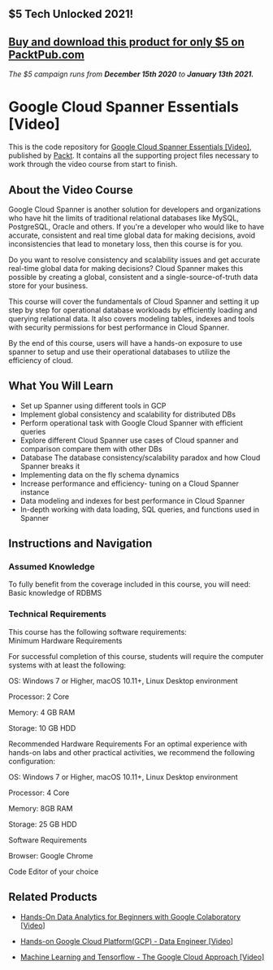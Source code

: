 ## $5 Tech Unlocked 2021!
[Buy and download this product for only $5 on PacktPub.com](https://www.packtpub.com/)
-----
*The $5 campaign         runs from __December 15th 2020__ to __January 13th 2021.__*

# Google Cloud Spanner Essentials [Video]
This is the code repository for [Google Cloud Spanner Essentials [Video]](https://www.packtpub.com/big-data-and-business-intelligence/google-cloud-spanner-essentials-video?utm_source=github&utm_medium=repository&utm_campaign=9781788295765), published by [Packt](https://www.packtpub.com/?utm_source=github). It contains all the supporting project files necessary to work through the video course from start to finish.
## About the Video Course
Google Cloud Spanner is another solution for developers and organizations who have hit the limits of traditional relational databases like MySQL, PostgreSQL, Oracle and others. If you're a developer who would like to have accurate, consistent and real time global data for making decisions, avoid inconsistencies that lead to monetary loss, then this course is for you.

Do you want to resolve consistency and scalability issues and get accurate real-time global data for making decisions? Cloud Spanner makes this possible by creating a global, consistent and a single-source-of-truth data store for your business.

This course will cover the fundamentals of Cloud Spanner and setting it up step by step for operational database workloads by efficiently loading and querying relational data. It also covers modeling tables, indexes and tools with security permissions for best performance in Cloud Spanner. 

By the end of this course, users will have a hands-on exposure to use spanner to setup and use their operational databases to utilize the efficiency of cloud.


<H2>What You Will Learn</H2>
<DIV class=book-info-will-learn-text>
<UL>
<LI>Set up Spanner using different tools in GCP 
<LI>Implement global consistency and scalability for distributed DBs 
<LI>Perform operational task with Google Cloud Spanner with efficient queries 
<LI>Explore different Cloud Spanner use cases of Cloud spanner and comparison compare them with other DBs 
<LI>Database The database consistency/scalability paradox and how Cloud Spanner breaks it 
<LI>Implementing data on the fly schema dynamics&nbsp; 
<LI>Increase performance and efficiency- tuning on a Cloud Spanner instance 
<LI>Data modeling and indexes for best performance in Cloud Spanner 
<LI>In-depth working with data loading, SQL queries, and functions used in Spanner </LI></UL></DIV>

## Instructions and Navigation
### Assumed Knowledge
To fully benefit from the coverage included in this course, you will need:<br/>
Basic knowledge of RDBMS
### Technical Requirements
This course has the following software requirements:<br/>
Minimum Hardware Requirements

For successful completion of this course, students will require the computer systems with at least the following:


OS: Windows 7 or Higher, macOS 10.11+, Linux Desktop environment



Processor: 2 Core



Memory: 4 GB RAM



Storage: 10 GB HDD


Recommended Hardware Requirements
For an optimal experience with hands-on labs and other practical activities, we recommend the following configuration:


OS: Windows 7 or Higher, macOS 10.11+, Linux Desktop environment



Processor: 4 Core



Memory: 8GB RAM



Storage: 25 GB HDD


Software Requirements

Browser: Google Chrome



Code Editor of your choice



## Related Products
* [Hands-On Data Analytics for Beginners with Google Colaboratory [Video]](https://www.packtpub.com/business/hands-data-analytics-beginners-google-colaboratory-video?utm_source=github&utm_medium=repository&utm_campaign=9781788993104)

* [Hands-on Google Cloud Platform(GCP) - Data Engineer [Video]](https://www.packtpub.com/web-development/hands-google-cloud-platformgcp-data-engineer-video?utm_source=github&utm_medium=repository&utm_campaign=9781789615777)

* [Machine Learning and Tensorflow - The Google Cloud Approach [Video]](https://www.packtpub.com/application-development/machine-learning-and-tensorflow-google-cloud-approach-video?utm_source=github&utm_medium=repository&utm_campaign=9781789614398)

